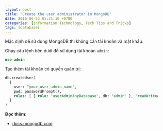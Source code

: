 ```yaml
---
layout: post
title: "Create the user administrator in MongoDB"
date: 2016-06-22 05:25:10 +0700
categories: [Information Technology, Tech Tips and Tricks]
tags: [database]
---
```


Mặc định để sử dụng MongoDB thì không cần tài khoản và mật khẩu.

Chạy câu lệnh bên dưới để sử dụng tài khoản `admin`:
```sql
use admin
```

Tạo thêm tài khoản có quyền quản trị:
```sql
db.createUser(
  {
    user: "your_user_admin_name",
    pwd: passwordPrompt(),
    roles: [ { role: "userAdminAnyDatabase", db: "admin" }, "readWriteAnyDatabase" ]
  }
)
```

**Đọc thêm**: 
- [docs.mongodb.com](https://docs.mongodb.com/manual/tutorial/enable-authentication/)
